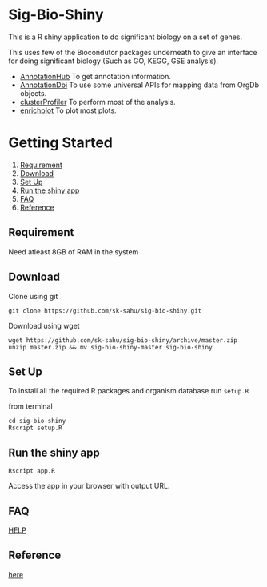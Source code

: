 # Sig-Bio-Shiny

This is a R shiny application to do significant biology on a set of genes.

This uses few of the Biocondutor packages underneath to give an interface for doing significant biology (Such as GO, KEGG, GSE analysis).

* [AnnotationHub] To get annotation information.
* [AnnotationDbi] To use some universal APIs for mapping data from OrgDb objects.
* [clusterProfiler] To perform most of the analysis.
* [enrichplot] To plot most plots.

[AnnotationDbi]: https://bioconductor.org/packages/release/bioc/html/AnnotationDbi.html
[AnnotationHub]: https://bioconductor.org/packages/release/bioc/html/AnnotationHub.html
[clusterProfiler]: https://bioconductor.org/packages/release/bioc/html/clusterProfiler.html
[clusterProfiler-book]: https://yulab-smu.github.io/clusterProfiler-book
[enrichplot]: https://bioconductor.org/packages/release/bioc/html/enrichplot.html

# Getting Started

1. [Requirement](#requirement)
2. [Download](#download)
3. [Set Up](#set-up)
4. [Run the shiny app](#run-the-shiny-app)
5. [FAQ](#faq)
6. [Reference](#reference)


## Requirement
Need atleast 8GB of RAM in the system

## Download
Clone using git
```
git clone https://github.com/sk-sahu/sig-bio-shiny.git
```
Download using wget
```
wget https://github.com/sk-sahu/sig-bio-shiny/archive/master.zip
unzip master.zip && mv sig-bio-shiny-master sig-bio-shiny
```

## Set Up
To install all the required R packages and organism database run `setup.R`

from terminal
```
cd sig-bio-shiny
Rscript setup.R
```

## Run the shiny app
```
Rscript app.R
```
Access the app in your browser with output URL.

## FAQ
[HELP](HELP.md)

## Reference
[here](reference.md)
